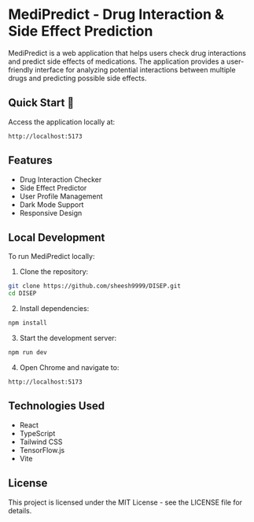# MediPredict - Drug Interaction & Side Effect Prediction

MediPredict is a web application that helps users check drug interactions and predict side effects of medications. The application provides a user-friendly interface for analyzing potential interactions between multiple drugs and predicting possible side effects.

## Quick Start 🚀

Access the application locally at:
```
http://localhost:5173
```

## Features

- Drug Interaction Checker
- Side Effect Predictor
- User Profile Management
- Dark Mode Support
- Responsive Design

## Local Development

To run MediPredict locally:

1. Clone the repository:
```bash
git clone https://github.com/sheesh9999/DISEP.git
cd DISEP
```

2. Install dependencies:
```bash
npm install
```

3. Start the development server:
```bash
npm run dev
```

4. Open Chrome and navigate to:
```
http://localhost:5173
```

## Technologies Used

- React
- TypeScript
- Tailwind CSS
- TensorFlow.js
- Vite

## License

This project is licensed under the MIT License - see the LICENSE file for details. 
